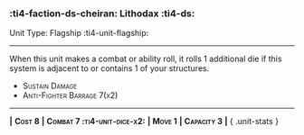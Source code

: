 ### :ti4-faction-ds-cheiran: **Lithodax** :ti4-ds:

Unit Type: Flagship :ti4-unit-flagship:

---

When this unit makes a combat or ability roll, it rolls 1 additional die if this system is adjacent to or contains 1 of your structures.

* <span style="font-variant:small-caps;">Sustain Damage</span> 
* <span style="font-variant:small-caps;">Anti-Fighter Barrage 7(x2)</span> 

---

__|__ <span style="font-variant:small-caps;white-space: nowrap;">**Cost 8**</span> __|__ <span style="font-variant:small-caps;white-space: nowrap;">**Combat 7 :ti4-unit-dice-x2:**</span> __|__ <span style="font-variant:small-caps;white-space: nowrap;">**Move 1**</span> __|__ <span style="font-variant:small-caps;white-space: nowrap;">**Capacity 3**</span> __|__
{ .unit-stats }
